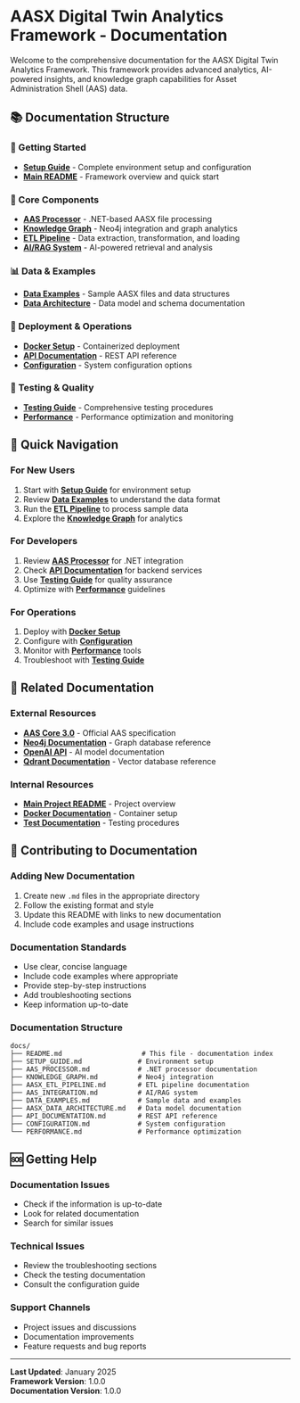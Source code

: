 # AASX Digital Twin Analytics Framework - Documentation

Welcome to the comprehensive documentation for the AASX Digital Twin Analytics Framework. This framework provides advanced analytics, AI-powered insights, and knowledge graph capabilities for Asset Administration Shell (AAS) data.

## 📚 Documentation Structure

### 🚀 Getting Started
- **[Setup Guide](SETUP_GUIDE.md)** - Complete environment setup and configuration
- **[Main README](../README.md)** - Framework overview and quick start

### 🔧 Core Components
- **[AAS Processor](AAS_PROCESSOR.md)** - .NET-based AASX file processing
- **[Knowledge Graph](KNOWLEDGE_GRAPH.md)** - Neo4j integration and graph analytics
- **[ETL Pipeline](AASX_ETL_PIPELINE.md)** - Data extraction, transformation, and loading
- **[AI/RAG System](AAS_INTEGRATION.md)** - AI-powered retrieval and analysis

### 📊 Data & Examples
- **[Data Examples](DATA_EXAMPLES.md)** - Sample AASX files and data structures
- **[Data Architecture](AASX_DATA_ARCHITECTURE.md)** - Data model and schema documentation

### 🐳 Deployment & Operations
- **[Docker Setup](../docker/README.md)** - Containerized deployment
- **[API Documentation](API_DOCUMENTATION.md)** - REST API reference
- **[Configuration](CONFIGURATION.md)** - System configuration options

### 🧪 Testing & Quality
- **[Testing Guide](../test/README.md)** - Comprehensive testing procedures
- **[Performance](PERFORMANCE.md)** - Performance optimization and monitoring

## 🎯 Quick Navigation

### For New Users
1. Start with **[Setup Guide](SETUP_GUIDE.md)** for environment setup
2. Review **[Data Examples](DATA_EXAMPLES.md)** to understand the data format
3. Run the **[ETL Pipeline](AASX_ETL_PIPELINE.md)** to process sample data
4. Explore the **[Knowledge Graph](KNOWLEDGE_GRAPH.md)** for analytics

### For Developers
1. Review **[AAS Processor](AAS_PROCESSOR.md)** for .NET integration
2. Check **[API Documentation](API_DOCUMENTATION.md)** for backend services
3. Use **[Testing Guide](../test/README.md)** for quality assurance
4. Optimize with **[Performance](PERFORMANCE.md)** guidelines

### For Operations
1. Deploy with **[Docker Setup](../docker/README.md)**
2. Configure with **[Configuration](CONFIGURATION.md)**
3. Monitor with **[Performance](PERFORMANCE.md)** tools
4. Troubleshoot with **[Testing Guide](../test/README.md)**

## 🔗 Related Documentation

### External Resources
- **[AAS Core 3.0](https://github.com/admin-shell-io/aas-specs)** - Official AAS specification
- **[Neo4j Documentation](https://neo4j.com/docs/)** - Graph database reference
- **[OpenAI API](https://platform.openai.com/docs)** - AI model documentation
- **[Qdrant Documentation](https://qdrant.tech/documentation/)** - Vector database reference

### Internal Resources
- **[Main Project README](../README.md)** - Project overview
- **[Docker Documentation](../docker/README.md)** - Container setup
- **[Test Documentation](../test/README.md)** - Testing procedures

## 📝 Contributing to Documentation

### Adding New Documentation
1. Create new `.md` files in the appropriate directory
2. Follow the existing format and style
3. Update this README with links to new documentation
4. Include code examples and usage instructions

### Documentation Standards
- Use clear, concise language
- Include code examples where appropriate
- Provide step-by-step instructions
- Add troubleshooting sections
- Keep information up-to-date

### Documentation Structure
```
docs/
├── README.md                    # This file - documentation index
├── SETUP_GUIDE.md              # Environment setup
├── AAS_PROCESSOR.md            # .NET processor documentation
├── KNOWLEDGE_GRAPH.md          # Neo4j integration
├── AASX_ETL_PIPELINE.md        # ETL pipeline documentation
├── AAS_INTEGRATION.md          # AI/RAG system
├── DATA_EXAMPLES.md            # Sample data and examples
├── AASX_DATA_ARCHITECTURE.md   # Data model documentation
├── API_DOCUMENTATION.md        # REST API reference
├── CONFIGURATION.md            # System configuration
└── PERFORMANCE.md              # Performance optimization
```

## 🆘 Getting Help

### Documentation Issues
- Check if the information is up-to-date
- Look for related documentation
- Search for similar issues

### Technical Issues
- Review the troubleshooting sections
- Check the testing documentation
- Consult the configuration guide

### Support Channels
- Project issues and discussions
- Documentation improvements
- Feature requests and bug reports

---

**Last Updated**: January 2025  
**Framework Version**: 1.0.0  
**Documentation Version**: 1.0.0 